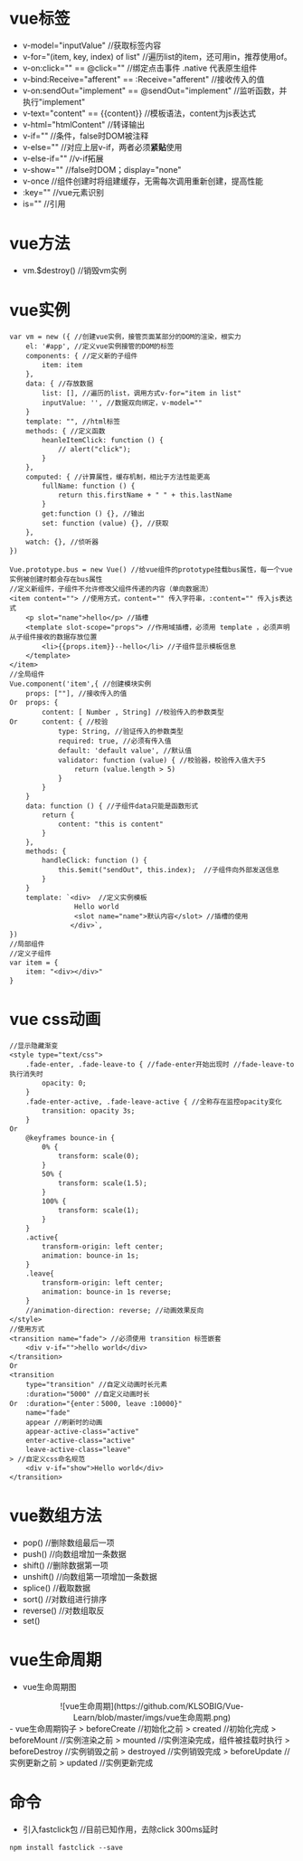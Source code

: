 # vue标签
- v-model="inputValue" //获取标签内容
- v-for="(item, key, index) of list" //遍历list的item，还可用in，推荐使用of。  
- v-on:click="" == @click="" //绑定点击事件 .native 代表原生组件  
- v-bind:Receive="afferent" == :Receive="afferent" //接收传入的值
- v-on:sendOut="implement" == @sendOut="implement" //监听函数，并执行"implement"
- v-text="content" == {{content}} //模板语法，content为js表达式  
- v-html="htmlContent" //转译输出  
- v-if="" //条件，false时DOM被注释  
- v-else="" //对应上层v-if，两者必须<b>紧贴</b>使用  
- v-else-if="" //v-if拓展  
- v-show="" //false时DOM；display="none"  
- v-once //组件创建时将组建缓存，无需每次调用重新创建，提高性能  
- :key="" //vue元素识别  
- is="" //引用
# vue方法
- vm.$destroy() //销毁vm实例
# vue实例
```
var vm = new ({ //创建vue实例，接管页面某部分的DOM的渲染，根实力  
    el: '#app', //定义vue实例接管的DOM的标签  
    components: { //定义新的子组件  
        item: item  
    },  
    data: { //存放数据  
        list: [], //遍历的list，调用方式v-for="item in list"  
        inputValue: '', //数据双向绑定，v-model=""  
    }
    template: "", //html标签  
    methods: { //定义函数  
        heanleItemClick: function () {  
            // alert("click");  
        }  
    },
    computed: { //计算属性，缓存机制，相比于方法性能更高  
        fullName: function () {  
            return this.firstName + " " + this.lastName  
        }  
        get:function () {}, //输出  
        set: function (value) {}, //获取  
    },   
    watch: {}, //侦听器   
})  

Vue.prototype.bus = new Vue() //给vue组件的prototype挂载bus属性，每一个vue实例被创建时都会存在bus属性  
//定义新组件，子组件不允许修改父组件传递的内容（单向数据流）  
<item content=""> //使用方式，content="" 传入字符串，:content="" 传入js表达式  
    <p slot="name">hello</p> //插槽  
    <template slot-scope="props"> //作用域插槽，必须用 template ，必须声明从子组件接收的数据存放位置 
        <li>{{props.item}}--hello</li> //子组件显示模板信息  
    </template>  
</item>  
//全局组件  
Vue.component('item',{ //创建模块实例  
    props: [""], //接收传入的值  
Or  props: {
        content: [ Number , String] //校验传入的参数类型  
Or      content: { //校验  
            type: String, //验证传入的参数类型  
            required: true, //必须有传入值  
            default: 'default value', //默认值  
            validator: function (value) { //校验器，校验传入值大于5  
                return (value.length > 5)  
            }  
        }  
    }  
    data: function () { //子组件data只能是函数形式  
        return {  
            content: "this is content"  
        }  
    },  
    methods: {  
        handleClick: function () {  
            this.$emit("sendOut", this.index);  //子组件向外部发送信息    
        }  
    }  
    template: `<div>  //定义实例模板
                Hello world  
                <slot name="name">默认内容</slot> //插槽的使用  
               </div>`,   
})  
//局部组件  
//定义子组件  
var item = {
    item: "<div></div>"
}
```
# vue css动画
```
//显示隐藏渐变  
<style type="text/css">  
    .fade-enter, .fade-leave-to { //fade-enter开始出现时 //fade-leave-to执行消失时  
        opacity: 0;  
    }  
    .fade-enter-active, .fade-leave-active { //全称存在监控opacity变化  
        transition: opacity 3s;  
    }  
Or    
    @keyframes bounce-in {
        0% {
            transform: scale(0);
        }
        50% {
            transform: scale(1.5);
        }
        100% {
            transform: scale(1);
        }
    }
    .active{
        transform-origin: left center;
        animation: bounce-in 1s;
    }
    .leave{
        transform-origin: left center;
        animation: bounce-in 1s reverse;
    }
    //animation-direction: reverse; //动画效果反向      
</style>  
//使用方式  
<transition name="fade"> //必须使用 transition 标签嵌套  
    <div v-if="">hello world</div>  
</transition>  
Or
<transition  
    type="transition" //自定义动画时长元素  
    :duration="5000" //自定义动画时长  
Or  :duration="{enter：5000, leave :10000}"  
    name="fade"  
    appear //刷新时的动画  
    appear-active-class="active"  
    enter-active-class="active"  
    leave-active-class="leave"  
> //自定义css命名规范  
    <div v-if="show">Hello world</div>  
</transition>

```

# vue数组方法
- pop() //删除数组最后一项  
- push() //向数组增加一条数据  
- shift() //删除数据第一项  
- unshift() //向数组第一项增加一条数据  
- splice() //截取数据  
- sort() //对数组进行排序  
- reverse() //对数组取反  
- set()  
# vue生命周期
- vue生命周期图
<div align="center">
![vue生命周期](https://github.com/KLSOBIG/Vue-Learn/blob/master/imgs/vue生命周期.png)
</div>
- vue生命周期钩子  
> beforeCreate //初始化之前  
> created //初始化完成  
> beforeMount //实例渲染之前  
> mounted //实例渲染完成，组件被挂载时执行  
> beforeDestroy //实例销毁之前  
> destroyed //实例销毁完成  
> beforeUpdate //实例更新之前  
> updated //实例更新完成

# 命令
- 引入fastclick包 //目前已知作用，去除click 300ms延时  
```
npm install fastclick --save
```
